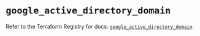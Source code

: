 # `google_active_directory_domain`

Refer to the Terraform Registry for docs: [`google_active_directory_domain`](https://registry.terraform.io/providers/hashicorp/google/6.49.1/docs/resources/active_directory_domain).
